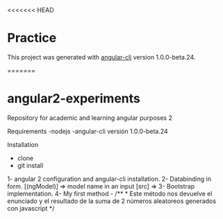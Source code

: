 <<<<<<< HEAD
# Practice

This project was generated with [angular-cli](https://github.com/angular/angular-cli) version 1.0.0-beta.24.

=======
# angular2-experiments
 Repository for academic and learning angular purposes 2

Requirements
-nodejs
-angular-cli versión 1.0.0-beta.24

Installation
- clone
- git install 


1- angular 2 configuration and angular-cli installation.
2- Databinding in form.
    [(ngModel)]  => model name in an input
    [src] => 
3- Bootstrap implementation.
4- My first method - 
    /**
    * Este método nos devuelve el enunciado y el resultado de la suma de 2 números aleatoreos generados con javascript 
    */